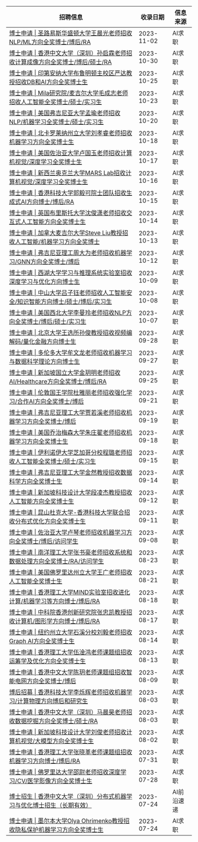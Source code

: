 | 招聘信息| 收录日期 | 信息来源 |
|-|-|-|
| [博士申请 \| 圣路易斯华盛顿大学王晨光老师招收NLP/ML方向全奖博士/博后/RA](http://mp.weixin.qq.com/s?__biz=Mzg4NDY1NDU1OA==&mid=2247499193&idx=1&sn=dc5fbf095512b677ea3c14206e43968d&chksm=cfb65508f8c1dc1ef25e5bcbd3802c96fc3299feea39c108836b582e67792276d0d31bd719b8#rd) |2023-11-02|AI求职
| [博士申请 \| 香港中文大学（深圳）孙启霖老师招收计算成像方向全奖博士/博后/硕士/RA](http://mp.weixin.qq.com/s?__biz=Mzg4NDY1NDU1OA==&mid=2247499175&idx=1&sn=0f05c5d379505e36f2cf927ce0132a02&chksm=cfb65516f8c1dc00a4cd82ab656a599ca1f5e9e39ba1d14f9463180276ba5caccdfae2f626f4#rd) |2023-10-30|AI求职
| [博士申请 \| 印第安纳大学布鲁明顿主校区严达教授招收DB和AI方向全奖博士生](http://mp.weixin.qq.com/s?__biz=Mzg4NDY1NDU1OA==&mid=2247499099&idx=1&sn=9d0fbbfccd1ad16788a3b482e7535b34&chksm=cfb655eaf8c1dcfc32b87be35343cf8e6df4f5a7eea2a8b8b7394fde42753ba73d19cb79c683#rd) |2023-10-25|AI求职
| [博士申请 \| Mila研究院/麦吉尔大学毛成志老师招收人工智能全奖博士/硕士/实习生](http://mp.weixin.qq.com/s?__biz=Mzg4NDY1NDU1OA==&mid=2247499078&idx=1&sn=8fd29b499e3ce730b23e985859e7a599&chksm=cfb655f7f8c1dce141104248adbae932f0cbb6bc18391b3aaf28f3db19c72d54508a8e07c6d2#rd) |2023-10-23|AI求职
| [博士申请 \| 美国弗吉尼亚大学孟瑜老师招收NLP/机器学习全奖博士/硕士/实习生](http://mp.weixin.qq.com/s?__biz=Mzg4NDY1NDU1OA==&mid=2247499040&idx=1&sn=6dae1dc5f924433ffab66cfe40100b51&chksm=cfb65591f8c1dc878783a4514a7d7572e316b83457ef133fb1c9dcae632754958dbd720da41c#rd) |2023-10-20|AI求职
| [博士申请 \| 北卡罗莱纳州立大学刘孝睿老师招收机器学习方向全奖博士生](http://mp.weixin.qq.com/s?__biz=Mzg4NDY1NDU1OA==&mid=2247499027&idx=1&sn=d2110f686f777188ded4553a29632a19&chksm=cfb655a2f8c1dcb4e7ed203a8b12310a4d53412b3b1849b35fda8c40c87e7fd6409bbdb686b9#rd) |2023-10-18|AI求职
| [博士申请 \| 美国佐治亚大学卢国玉老师招收计算机视觉/深度学习全奖博士生](http://mp.weixin.qq.com/s?__biz=Mzg4NDY1NDU1OA==&mid=2247499005&idx=1&sn=513634a57a7926b470d98d26e8cea51e&chksm=cfb6544cf8c1dd5a7f1748fab7dbd530a03ba03138737ca2b12938715cb4e1f54866560b4d4e#rd) |2023-10-17|AI求职
| [博士申请 \| 新西兰奥克兰大学MARS Lab招收计算机视觉/深度学习全奖博士生](http://mp.weixin.qq.com/s?__biz=Mzg4NDY1NDU1OA==&mid=2247498992&idx=1&sn=c67747decc6b5dcb6511e53901a950f5&chksm=cfb65441f8c1dd571482389a59096de94cc43624c46dd812e85c04bc55e0d6923a8e24f6ae78#rd) |2023-10-16|AI求职
| [博士申请 \| 香港科技大学郭毅可院士团队招收生成式AI方向博士/博后/RA](http://mp.weixin.qq.com/s?__biz=Mzg4NDY1NDU1OA==&mid=2247498975&idx=1&sn=d0eb3ed73ed078108bd3fc6e01509516&chksm=cfb6546ef8c1dd78445fd977d490e879549e5461d576eb037b0828f5247a27c40d6d04a787f9#rd) |2023-10-15|AI求职
| [博士申请 \| 英国布里斯托大学沈俊潇老师招收交互式人工智能方向全奖博士生](http://mp.weixin.qq.com/s?__biz=Mzg4NDY1NDU1OA==&mid=2247498958&idx=1&sn=7ad11a1137b9a5e06181acd4cb7e0f0f&chksm=cfb6547ff8c1dd693f8933cf8d21ab516c0d664b6c33c8907421f0302659b4208b0125362283#rd) |2023-10-14|AI求职
| [博士申请 \| 加拿大麦吉尔大学Steve Liu教授招收人工智能/机器学习方向全奖博士](http://mp.weixin.qq.com/s?__biz=Mzg4NDY1NDU1OA==&mid=2247498947&idx=1&sn=023aada5b5ea0e4ae4253477d5286a09&chksm=cfb65472f8c1dd645210c89d6b50e1c184a525ad0f9aa9fb1425a597308b0a5dce1c54d457d3#rd) |2023-10-13|AI求职
| [博士申请 \| 弗吉尼亚理工周大为老师招收机器学习/GNN方向全奖博士/博后](http://mp.weixin.qq.com/s?__biz=Mzg4NDY1NDU1OA==&mid=2247498920&idx=1&sn=348ee70bd161ec55735b9ac231e5661d&chksm=cfb65419f8c1dd0f863057ddd31d89b81d7758a3b23fd46e998ec7b098de65bf540dac235196#rd) |2023-10-12|AI求职
| [博士申请 \| 西湖大学学习与推理系统实验室招收深度学习与优化方向博士生](http://mp.weixin.qq.com/s?__biz=Mzg4NDY1NDU1OA==&mid=2247498872&idx=1&sn=c4285be33b9e431d5a5fc3e66374a660&chksm=cfb654c9f8c1dddf8646f349fdfa53fa591ba4e8bef831beeaff706b45a88614fcbf62af447f#rd) |2023-10-09|AI求职
| [博士申请 \| 中山大学吕子钰老师招收人工智能安全/知识智能方向博士/硕士/博后/实习生](http://mp.weixin.qq.com/s?__biz=Mzg4NDY1NDU1OA==&mid=2247498847&idx=1&sn=45dcb54929d31e0d0c9214e23316d756&chksm=cfb654eef8c1ddf8035b458189aeb0331df5b6133a8d1ef500cd0f34a63f7337354befd82b86#rd) |2023-10-08|AI求职
| [博士申请 \| 美国西北大学李曼玲老师招收NLP方向全奖博士/博后/硕士/实习生](http://mp.weixin.qq.com/s?__biz=Mzg4NDY1NDU1OA==&mid=2247498824&idx=1&sn=d4e6c0abaebe6522129778a1176f46de&chksm=cfb654f9f8c1ddefdd465ec7ef56f342adfb2b5afc540acdd1107721062cf0af8da8d726f3fd#rd) |2023-10-07|AI求职
| [博士申请 \| 北京大学王选所孙俊教授招收视频编解码/量化金融方向博士生](http://mp.weixin.qq.com/s?__biz=Mzg4NDY1NDU1OA==&mid=2247498806&idx=1&sn=bcc9ca0525a20c42e2b1d00102ed2f9a&chksm=cfb65487f8c1dd916f1b89b2ae9568c5375b2c4af0de928cd85ec0791f617d37a36bd6cbfbb6#rd) |2023-09-28|AI求职
| [博士申请 \| 多伦多大学牟文龙老师招收机器学习与数据科学理论方向博士生](http://mp.weixin.qq.com/s?__biz=Mzg4NDY1NDU1OA==&mid=2247498796&idx=1&sn=99d58682c92454d2feeb3933242e7de0&chksm=cfb6549df8c1dd8b03178016c7c0b3bd6925ce3b64ce8abb7b0d5c073a929b42a16bc1188399#rd) |2023-09-27|AI求职
| [博士申请 \| 新加坡国立大学金玥明老师招收AI/Healthcare方向全奖博士/博后/RA](http://mp.weixin.qq.com/s?__biz=Mzg4NDY1NDU1OA==&mid=2247498774&idx=1&sn=a3ffe16e837767785926ed3fb20027d5&chksm=cfb654a7f8c1ddb14965815e28f8d406a75f889339d4dae935da89d430f91d78418117a8efde#rd) |2023-09-25|AI求职
| [博士申请 \| 伦敦国王学院杜雅丽老师招收强化学习/合作AI方向全奖博士/博后](http://mp.weixin.qq.com/s?__biz=Mzg4NDY1NDU1OA==&mid=2247498766&idx=1&sn=724045daab2598383e54299cd1934741&chksm=cfb654bff8c1dda94b400c183a3104a3149b4c5f48b9a28f8fe45d1eaaa04c5103b75c203de6#rd) |2023-09-21|AI求职
| [博士申请 \| 弗吉尼亚理工大学贾若溪老师招收机器学习方向全奖博士/博后](http://mp.weixin.qq.com/s?__biz=Mzg4NDY1NDU1OA==&mid=2247498743&idx=1&sn=2e8ed7aac22c4ad4c94bf96924e72e9c&chksm=cfb65346f8c1da50cd0241401f47f783adc537d424c31322ccb666d2806c708e9ac08533b243#rd) |2023-09-19|AI求职
| [博士申请 \| 美国乔治梅森大学朱庄翟老师招收机器学习方向全奖博士生](http://mp.weixin.qq.com/s?__biz=Mzg4NDY1NDU1OA==&mid=2247498730&idx=1&sn=bb332a3f2c32018730c483482c478359&chksm=cfb6535bf8c1da4d88f39cd226be06ce90807b73e75ce6ed082a79e4208b126df9b439e2aa35#rd) |2023-09-18|AI求职
| [博士申请 \| 伊利诺伊大学芝加哥分校程璐老师招收人工智能全奖博士/硕士/实习生](http://mp.weixin.qq.com/s?__biz=Mzg4NDY1NDU1OA==&mid=2247498707&idx=1&sn=0fc1e642bdee5da4113c5b157f660503&chksm=cfb65362f8c1da74ffeebc0e8faaf3a55dd14adefaa75656ac106eae21750cc7a19d9a677971#rd) |2023-09-15|AI求职
| [博士申请 \| 弗吉尼亚理工大学金然教授招收数据科学方向全奖博士生](http://mp.weixin.qq.com/s?__biz=Mzg4NDY1NDU1OA==&mid=2247498697&idx=1&sn=cabb3f567b773d08fd0fb521e7aa0c25&chksm=cfb65378f8c1da6ee833c6d0582748e9b93bec489051c1b76d18b3de1b1a6be711d99ecf0ce5#rd) |2023-09-14|AI求职
| [博士申请 \| 新加坡科技设计大学段凌杰教授招收人工智能方向全奖博士生](http://mp.weixin.qq.com/s?__biz=Mzg4NDY1NDU1OA==&mid=2247498671&idx=1&sn=5d4de3ea7389310e1b7a351dd90453eb&chksm=cfb6531ef8c1da08c956c5c9d42dc4033b82eb7c54ce3b07f0e80586566c461b3c0ed7c0c7e4#rd) |2023-09-12|AI求职
| [博士申请 \| 昆山杜克大学-香港科技大学联合招收分布式优化方向全奖博士生](http://mp.weixin.qq.com/s?__biz=Mzg4NDY1NDU1OA==&mid=2247498655&idx=1&sn=380e800b28f1142083b18295cd1afc3e&chksm=cfb6532ef8c1da388681acc0c9189713b5ec5c1198df62106bd7dc075f9850b7c997c4875025#rd) |2023-09-11|AI求职|
| [博士申请 \| 佐治亚大学卢琴老师招收机器学习方向全奖博士/博后/访问学生](http://mp.weixin.qq.com/s?__biz=Mzg4NDY1NDU1OA==&mid=2247498639&idx=1&sn=e3173c3c780f2b07e552a6df5f7da019&chksm=cfb6533ef8c1da2848744b5cd99c62c553d477c00b1319c4fd3a45505f84188397969d373904#rd) |2023-09-08|AI求职|
| [博士申请 \| 南洋理工大学张书豪老师招收系统和数据处理方向全奖博士/RA/访问学生](http://mp.weixin.qq.com/s?__biz=Mzg4NDY1NDU1OA==&mid=2247498524&idx=1&sn=e3e5547cdb230c6284116b13f01cc8e8&chksm=cfb653adf8c1dabb2cb4aac1f18141be350081f728392c3a8d9f95ce88c95165b99f0ea70823#rd) |2023-08-23|AI求职|
| [博士申请 \| 美国佛罗里达州立大学王广老师招收人工智能全奖博士生](http://mp.weixin.qq.com/s?__biz=Mzg4NDY1NDU1OA==&mid=2247498417&idx=1&sn=8aad9de21b45b9a55a4cd8c0fa7a70ec&chksm=cfb65200f8c1db169df3a337a1c6cfc9d01238665e376744206f55e4048f2b54234b68fc8235#rd) |2023-08-21|AI求职|
| [博士申请 \| 香港理工大学MIND实验室招收进化计算/机器学习等方向博士/博后/RA](http://mp.weixin.qq.com/s?__biz=Mzg4NDY1NDU1OA==&mid=2247498370&idx=1&sn=995d892fc4e246f480a171483a815cde&chksm=cfb65233f8c1db25210cf159d0945811ce0865eff312c7ae1e75d76f5346d21effa9f3748e90#rd) |2023-08-18|AI求职|
| [博士申请 \| 中科院香港创新研究院张忠凯教授招收计算机/图形学方向博士/博后/RA](http://mp.weixin.qq.com/s?__biz=Mzg4NDY1NDU1OA==&mid=2247498356&idx=1&sn=ec037fcac9279037e59d38f0bc55df1e&chksm=cfb652c5f8c1dbd38db93467f535e7a294fe2021783ca30a01bcf0ccee29a6d7389e36795149#rd) |2023-08-17|AI求职|
| [博士申请 \| ​纽约州立大学石溪分校刘毅老师招收Graph AI方向全奖博士生](http://mp.weixin.qq.com/s?__biz=Mzg4NDY1NDU1OA==&mid=2247498312&idx=1&sn=c035a222a242126eb4edce265fc740d1&chksm=cfb652f9f8c1dbef3d181a0d67c23c981c078bcd2248c22412af012d2748c1c52479d67a765d#rd) |2023-08-14|AI求职|
| [博士申请 \| 香港理工大学伍淦鸿老师课题组招收运筹学及优化方向全奖博士生](http://mp.weixin.qq.com/s?__biz=Mzg4NDY1NDU1OA==&mid=2247498270&idx=1&sn=8f7eaede241712ae96a446bde4a29e25&chksm=cfb652aff8c1dbb965aaebb4a527ccb3e76438a2c95ecf832b1a767f210a6c458ad8ceef7299#rd) |2023-08-13|AI求职|
| [博士申请 \| 香港中文大学陈玥老师课题组招收智能电网方向全奖博士/博后](http://mp.weixin.qq.com/s?__biz=Mzg4NDY1NDU1OA==&mid=2247498256&idx=1&sn=453261736ed96755739f23808d4fd474&chksm=cfb652a1f8c1dbb78aa662a60a5e07d72196f8c5ca93e7ca545caae3638a4f44fe2827d266e5#rd) |2023-08-09|AI求职|
| [博后招募 \| 香港科技大学李烁辉老师招收机器学习/计算物理方向博后和研究生](http://mp.weixin.qq.com/s?__biz=Mzg4NDY1NDU1OA==&mid=2247498157&idx=1&sn=1e3f9c75efff1ec09a1052f41ba9db52&chksm=cfb6511cf8c1d80ab9e45fc12fcfc83fb58dee9fcbfc0c376d612e583a1746c80f177e5ffd3b#rd) |2023-08-03|AI求职|
| [博士申请 \| 香港中文大学（深圳）马晨昊老师招收数据挖掘方向全奖博士/硕士/RA](http://mp.weixin.qq.com/s?__biz=Mzg4NDY1NDU1OA==&mid=2247498138&idx=1&sn=2dedfaddfa4d1867964f246116def159&chksm=cfb6512bf8c1d83d2f87f85f1a6cd994a421732ebca2fb21aa0ac74b544e239334cc773ac6f7#rd) |2023-08-03|AI求职|
| [博士申请 \| 新加坡科技设计大学刘俊老师招收计算机视觉/大模型方向全奖博士生](http://mp.weixin.qq.com/s?__biz=Mzg4NDY1NDU1OA==&mid=2247498121&idx=1&sn=b189dc71ba5ae096e3f174c66530b5c3&chksm=cfb65138f8c1d82e914e8332bc81c344b2e64992da3d1b0a7a23d47886ede41964262a1bf696#rd) |2023-08-02|AI求职|
| [博士申请 \| 香港理工大学张晓革老师课题组招收机器学习方向博士/博后/RA](http://mp.weixin.qq.com/s?__biz=Mzg4NDY1NDU1OA==&mid=2247498097&idx=1&sn=6bb1fa7d4a977bb72c2a87f07dd805ff&chksm=cfb651c0f8c1d8d6c064b4b6d61fae5e690afe3a6d308c7369566d520d8e69257c4493bf4c74#rd) |2023-07-31|AI求职|
| [博士申请 \| 佛罗里达大学邵尉老师招收深度学习/CV/医学影像方向全奖博士生](http://mp.weixin.qq.com/s?__biz=Mzg4NDY1NDU1OA==&mid=2247498074&idx=1&sn=31cf7495712e4dd7261f411370223b88&chksm=cfb651ebf8c1d8fd7420050eb526b3bf2400cfb0a53de630ee304e3b7decff6bf9fd77862ef8#rd) |2023-07-28|AI求职|
| [博士招生 \| 香港中文大学（深圳）分布式机器学习与优化博士招生（长期有效）](https://mp.weixin.qq.com/s/_NmL7Y7lE9X77xR1oUaciA) | 2023-07-24 | AI前沿速递 |
| [博士申请 \| 墨尔本大学Olya Ohrimenko教授招收隐私保护机器学习方向全奖博士生](http://mp.weixin.qq.com/s?__biz=Mzg4NDY1NDU1OA==&mid=2247497981&idx=1&sn=c54adfe945de62b3e130d161bcd1a683&chksm=cfb6504cf8c1d95a7efbfbc96303b943735d4d1413b1a32708193e97dca421d2a918c711cb4e#rd) |2023-07-24|AI求职|
